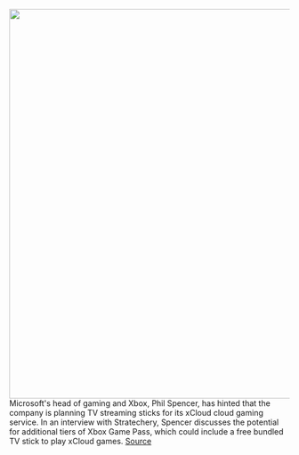 <img src='https://cdn.vox-cdn.com/thumbor/9VdpbeBdlZtZoAi2Ay-nmgV1Nb0=/0x0:1320x880/1200x800/filters:focal(555x335:765x545)/cdn.vox-cdn.com/uploads/chorus_image/image/67676608/xcloud.0.jpg' width='700px' /><br/>
Microsoft's head of gaming and Xbox, Phil Spencer, has hinted that the company is planning TV streaming sticks for its xCloud cloud gaming service. In an interview with Stratechery, Spencer discusses the potential for additional tiers of Xbox Game Pass, which could include a free bundled TV stick to play xCloud games.
<a href='https://www.theverge.com/2020/10/23/21529925/xbox-tv-streaming-stick-xcloud-cloud-gaming-phil-spencer-interview'> Source <a/>